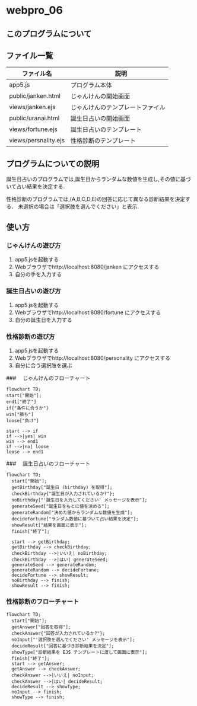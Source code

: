 # webpro_06

## このプログラムについて

## ファイル一覧
ファイル名　|　説明
-|-
app5.js | プログラム本体
public/janken.html | じゃんけんの開始画面
views/janken.ejs | じゃんけんのテンプレートファイル
public/uranai.html | 誕生日占いの開始画面
views/fortune.ejs | 誕生日占いのテンプレート
views/persnality.ejs | 性格診断のテンプレート

## プログラムについての説明

誕生日占いのプログラムでは,誕生日からランダムな数値を生成し,その値に基づいて占い結果を決定する.

性格診断のプログラムでは,(A,B,C,D,E)の回答に応じて異なる診断結果を決定する．
未選択の場合は「選択肢を選んでください」と表示.
## 使い方
### じゃんけんの遊び方
1. app5.jsを起動する
1. Webブラウザでhttp://localhost:8080/janken にアクセスする
1. 自分の手を入力する


### 誕生日占いの遊び方
1. app5.jsを起動する
1. Webブラウザでhttp://localhost:8080/fortune にアクセスする
1. 自分の誕生日を入力する

### 性格診断の遊び方
1. app5.jsを起動する
1. Webブラウザでhttp://localhost:8080/personality にアクセスする
1. 自分に合う選択肢を選ぶ

###　 じゃんけんのフローチャート
```mermaid
flowchart TD;
start["開始"];
end1["終了"]
if{"条件に合うか"}
win["勝ち"]
loose["負け"]

start --> if
if -->|yes| win
win --> end1
if -->|no| loose
loose --> end1
```

###　 誕生日占いのフローチャート
```mermaid
flowchart TD;
  start["開始"];
  getBirthday["誕生日 (birthday) を取得"];
  checkBirthday{"誕生日が入力されているか?"};
  noBirthday["'誕生日を入力してください' メッセージを表示"];
  generateSeed["誕生日をもとに値を決める"];
  generateRandom["決めた値からランダムな数値を生成"];
  decideFortune["ランダム数値に基づいて占い結果を決定"];
  showResult["結果を画面に表示"];
  finish["終了"];

  start --> getBirthday;
  getBirthday --> checkBirthday;
  checkBirthday -->|いいえ| noBirthday;
  checkBirthday -->|はい| generateSeed;
  generateSeed --> generateRandom;
  generateRandom --> decideFortune;
  decideFortune --> showResult;
  noBirthday --> finish;
  showResult --> finish;
```





### 性格診断のフローチャート
```mermaid
flowchart TD;
  start["開始"];
  getAnswer["回答を取得"];
  checkAnswer{"回答が入力されているか?"};
  noInput["'選択肢を選んでください' メッセージを表示"];
  decideResult["回答に基づき診断結果を決定"];
  showType["診断結果を EJS テンプレートに渡して画面に表示"];
  finish["終了"];
  start --> getAnswer;
  getAnswer --> checkAnswer;
  checkAnswer -->|いいえ| noInput;
  checkAnswer -->|はい| decideResult;
  decideResult --> showType;
  noInput --> finish;
  showType --> finish;
  ```